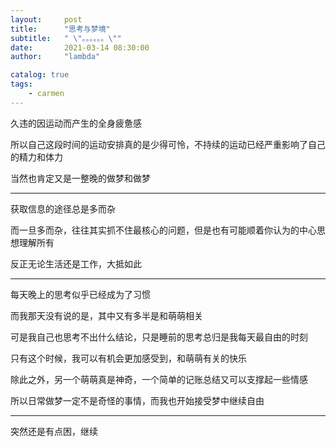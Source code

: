```yaml
---
layout:     post
title:      "思考与梦境"
subtitle:   " \"。。。。。。\""
date:       2021-03-14 08:30:00
author:     "lambda"

catalog: true
tags:
    - carmen
---
```


久违的因运动而产生的全身疲惫感

所以自己这段时间的运动安排真的是少得可怜，不持续的运动已经严重影响了自己的精力和体力

当然也肯定又是一整晚的做梦和做梦

---

获取信息的途径总是多而杂

而一旦多而杂，往往其实抓不住最核心的问题，但是也有可能顺着你认为的中心思想理解所有

反正无论生活还是工作，大抵如此

---

每天晚上的思考似乎已经成为了习惯

而我那天没有说的是，其中又有多半是和萌萌相关

可是我自己也思考不出什么结论，只是睡前的思考总归是我每天最自由的时刻

只有这个时候，我可以有机会更加感受到，和萌萌有关的快乐

除此之外，另一个萌萌真是神奇，一个简单的记账总结又可以支撑起一些情感

所以日常做梦一定不是奇怪的事情，而我也开始接受梦中继续自由

---

突然还是有点困，继续
